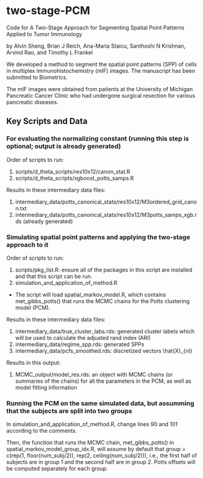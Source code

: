 # two-stage-PCM

Code for A Two-Stage Approach for Segmenting Spatial Point Patterns Applied to Tumor Immunology

by Alvin Sheng, Brian J Reich, Ana-Maria Staicu, Santhoshi N Krishnan, Arvind Rao, and Timothy L Frankel

We developed a method to segment the spatial point patterns (SPP) of cells in multiplex immunohistochemistry (mIF) images. The manuscript has been submitted to Biometrics.

The mIF images were obtained from patients at the University of Michigan Pancreatic Cancer Clinic who had undergone surgical resection for various pancreatic diseases.

## Key Scripts and Data

### For evaluating the normalizing constant (running this step is optional; output is already generated)

Order of scripts to run:

1. scripts/d_theta_scripts/res10x12/canon_stat.R
3. scripts/d_theta_scripts/xgboost_potts_samps.R

Results in these intermediary data files:

1. intermediary_data/potts_canonical_stats/res10x12/M3ordered_grid_canon.txt
2. intermediary_data/potts_canonical_stats/res10x12/M3potts_samps_xgb.rds (already generated)

### Simulating spatial point patterns and applying the two-stage approach to it

Order of scripts to run:

1. scripts/pkg_list.R: ensure all of the packages in this script are installed and that this script can be run.
2. simulation_and_application_of_method.R
  * The script will load spatial_markov_model.R, which contains met_gibbs_potts() that runs the MCMC chains for the Potts clustering model (PCM).

Results in these intermediary data files:

1. intermediary_data/true_cluster_labs.rds: generated cluster labels which will be used to calculate the adjusted rand index (ARI)
2. intermediary_data/regime_spp.rds: generated SPPs
3. intermediary_data/pcfs_smoothed.rds: discretized vectors \hat{X}_{nl}

Results in this output:

1. MCMC_output/model_res.rds: an object with MCMC chains (or summaries of the chains) for all the parameters in the PCM, as well as model fitting information

### Running the PCM on the same simulated data, but assumming that the subjects are split into two groups

In simulation_and_application_of_method.R, change lines 90 and 101 according to the comments. 

Then, the function that runs the MCMC chain, met_gibbs_potts() in spatial_markov_model_group_idx.R, will assume by default that group = c(rep(1, floor(num_subj/2)), rep(2, ceiling(num_subj/2))), i.e., the first half of subjects are in group 1 and the second half are in group 2. Potts offsets will be computed separately for each group.


